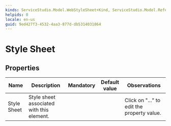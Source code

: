 ```yaml
---
kinds: ServiceStudio.Model.WebStyleSheet+Kind, ServiceStudio.Model.ReferenceWebStyleSheet+Kind
helpids: 0
locale: en-us
guid: 9ed427f3-4532-4aa3-877d-db5314031864
---
```


# Style Sheet


## Properties

<table markdown="1">
<thead>
<tr>
<th>Name</th>
<th>Description</th>
<th>Mandatory</th>
<th>Default value</th>
<th>Observations</th>
</tr>
</thead>
<tbody>
<tr>
<td title="Style Sheet">Style Sheet</td>
<td>Style sheet associated with this element.</td>
<td></td>
<td></td>
<td>Click on "..." to edit the property value.</td>
</tr>
</tbody>
</table>

